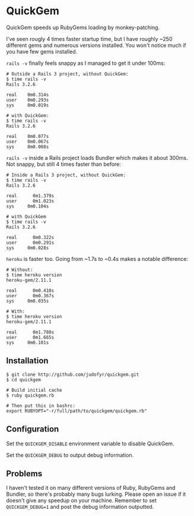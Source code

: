 # QuickGem

QuickGem speeds up RubyGems loading by monkey-patching.

I've seen rougly 4 times faster startup time, but I have roughly ~250
different gems and numerous versions installed. You won't notice much if you
have few gems installed.

`rails -v` finally feels snappy as I managed to get it under 100ms:

    # Outside a Rails 3 project, without QuickGem:
    $ time rails -v
    Rails 3.2.6

    real    0m0.314s
    user    0m0.293s
    sys     0m0.019s

    # with QuickGem:
    $ time rails -v
    Rails 3.2.6

    real    0m0.077s
    user    0m0.067s
    sys     0m0.008s

`rails -v` inside a Rails project loads Bundler which makes it about 300ms. Not
snappy, but still 4 times faster than before:

    # Inside a Rails 3 project, without QuickGem:
    $ time rails -v
    Rails 3.2.6

    real	  0m1.379s
    user	  0m1.023s
    sys	    0m0.104s

    # with QuickGem
    $ time rails -v
    Rails 3.2.6

    real	  0m0.322s
    user	  0m0.291s
    sys	    0m0.028s

`heroku` is faster too. Going from ~1.7s to ~0.4s makes a notable difference:

    # Without:
    $ time heroku version
    heroku-gem/2.11.1

    real	  0m0.410s
    user	  0m0.367s
    sys	    0m0.035s

    # With:
    $ time heroku version
    heroku-gem/2.11.1

    real	  0m1.788s
    user	  0m1.665s
    sys	    0m0.101s

## Installation

    $ git clone http://github.com/judofyr/quickgem.git
    $ cd quickgem

    # Build initial cache
    $ ruby quickgem.rb

    # Then put this in bashrc:
    export RUBYOPT="-r/full/path/to/quickgem/quickgem.rb"

## Configuration

Set the `QUICKGEM_DISABLE` environment variable to disable QuickGem.

Set the `QUICKGEM_DEBUG` to output debug information.

## Problems

I haven't tested it on many different versions of Ruby, RubyGems and Bundler,
so there's probably many bugs lurking. Please open an issue if it doesn't give
any speedup on your machine. Remember to set `QUICKGEM_DEBUG=1` and post the
debug information outputted.

